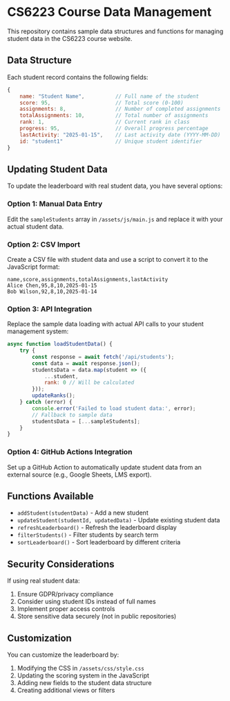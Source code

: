 # CS6223 Course Data Management

This repository contains sample data structures and functions for managing student data in the CS6223 course website.

## Data Structure

Each student record contains the following fields:

```javascript
{
    name: "Student Name",          // Full name of the student
    score: 95,                     // Total score (0-100)
    assignments: 8,                // Number of completed assignments
    totalAssignments: 10,          // Total number of assignments
    rank: 1,                       // Current rank in class
    progress: 95,                  // Overall progress percentage
    lastActivity: "2025-01-15",    // Last activity date (YYYY-MM-DD)
    id: "student1"                 // Unique student identifier
}
```

## Updating Student Data

To update the leaderboard with real student data, you have several options:

### Option 1: Manual Data Entry
Edit the `sampleStudents` array in `/assets/js/main.js` and replace it with your actual student data.

### Option 2: CSV Import
Create a CSV file with student data and use a script to convert it to the JavaScript format:

```csv
name,score,assignments,totalAssignments,lastActivity
Alice Chen,95,8,10,2025-01-15
Bob Wilson,92,8,10,2025-01-14
```

### Option 3: API Integration
Replace the sample data loading with actual API calls to your student management system:

```javascript
async function loadStudentData() {
    try {
        const response = await fetch('/api/students');
        const data = await response.json();
        studentsData = data.map(student => ({
            ...student,
            rank: 0 // Will be calculated
        }));
        updateRanks();
    } catch (error) {
        console.error('Failed to load student data:', error);
        // Fallback to sample data
        studentsData = [...sampleStudents];
    }
}
```

### Option 4: GitHub Actions Integration
Set up a GitHub Action to automatically update student data from an external source (e.g., Google Sheets, LMS export).

## Functions Available

- `addStudent(studentData)` - Add a new student
- `updateStudent(studentId, updatedData)` - Update existing student data
- `refreshLeaderboard()` - Refresh the leaderboard display
- `filterStudents()` - Filter students by search term
- `sortLeaderboard()` - Sort leaderboard by different criteria

## Security Considerations

If using real student data:
1. Ensure GDPR/privacy compliance
2. Consider using student IDs instead of full names
3. Implement proper access controls
4. Store sensitive data securely (not in public repositories)

## Customization

You can customize the leaderboard by:
1. Modifying the CSS in `/assets/css/style.css`
2. Updating the scoring system in the JavaScript
3. Adding new fields to the student data structure
4. Creating additional views or filters
